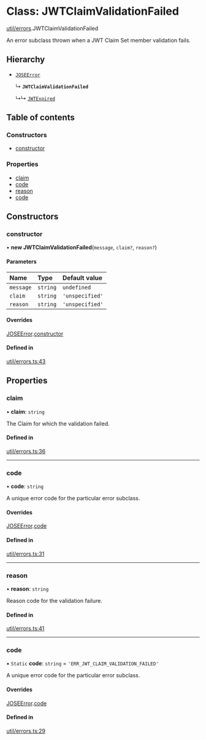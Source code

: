 # Class: JWTClaimValidationFailed

[util/errors](../modules/util_errors.md).JWTClaimValidationFailed

An error subclass thrown when a JWT Claim Set member validation fails.

## Hierarchy

- [`JOSEError`](util_errors.JOSEError.md)

  ↳ **`JWTClaimValidationFailed`**

  ↳↳ [`JWTExpired`](util_errors.JWTExpired.md)

## Table of contents

### Constructors

- [constructor](util_errors.JWTClaimValidationFailed.md#constructor)

### Properties

- [claim](util_errors.JWTClaimValidationFailed.md#claim)
- [code](util_errors.JWTClaimValidationFailed.md#code)
- [reason](util_errors.JWTClaimValidationFailed.md#reason)
- [code](util_errors.JWTClaimValidationFailed.md#code)

## Constructors

### constructor

• **new JWTClaimValidationFailed**(`message`, `claim?`, `reason?`)

#### Parameters

| Name | Type | Default value |
| :------ | :------ | :------ |
| `message` | `string` | `undefined` |
| `claim` | `string` | `'unspecified'` |
| `reason` | `string` | `'unspecified'` |

#### Overrides

[JOSEError](util_errors.JOSEError.md).[constructor](util_errors.JOSEError.md#constructor)

#### Defined in

[util/errors.ts:43](https://github.com/panva/jose/blob/v3.15.1/src/util/errors.ts#L43)

## Properties

### claim

• **claim**: `string`

The Claim for which the validation failed.

#### Defined in

[util/errors.ts:36](https://github.com/panva/jose/blob/v3.15.1/src/util/errors.ts#L36)

___

### code

• **code**: `string`

A unique error code for the particular error subclass.

#### Overrides

[JOSEError](util_errors.JOSEError.md).[code](util_errors.JOSEError.md#code)

#### Defined in

[util/errors.ts:31](https://github.com/panva/jose/blob/v3.15.1/src/util/errors.ts#L31)

___

### reason

• **reason**: `string`

Reason code for the validation failure.

#### Defined in

[util/errors.ts:41](https://github.com/panva/jose/blob/v3.15.1/src/util/errors.ts#L41)

___

### code

▪ `Static` **code**: `string` = `'ERR_JWT_CLAIM_VALIDATION_FAILED'`

A unique error code for the particular error subclass.

#### Overrides

[JOSEError](util_errors.JOSEError.md).[code](util_errors.JOSEError.md#code)

#### Defined in

[util/errors.ts:29](https://github.com/panva/jose/blob/v3.15.1/src/util/errors.ts#L29)
